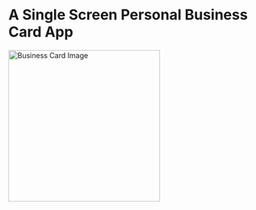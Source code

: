 # A Single Screen Personal Business Card App

<img src="https://github.com/samyukthagopalsamy/business_card/assets/38600655/1cf4285e-1584-46a9-ad1b-e45f1eecfae4" alt="Business Card Image" width="300">

